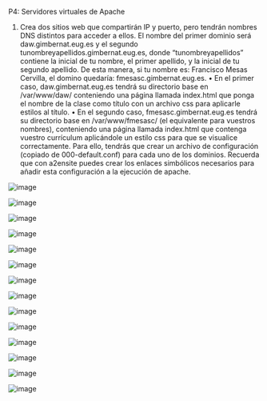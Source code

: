 P4: Servidores virtuales de Apache

1. Crea dos sitios web que compartirán IP y puerto, pero tendrán nombres DNS distintos
para acceder a ellos. El nombre del primer dominio será daw.gimbernat.eug.es y el
segundo tunombreyapellidos.gimbernat.eug.es, donde “tunombreyapellidos” contiene
la inicial de tu nombre, el primer apellido, y la inicial de tu segundo apellido. De esta
manera, si tu nombre es: Francisco Mesas Cervilla, el domino quedaría:
fmesasc.gimbernat.eug.es.
• En el primer caso, daw.gimbernat.eug.es tendrá su directorio base en
/var/www/daw/ conteniendo una página llamada index.html que ponga el
nombre de la clase como título con un archivo css para aplicarle estilos al título.
• En el segundo caso, fmesasc.gimbernat.eug.es tendrá su directorio base en
/var/www/fmesasc/ (el equivalente para vuestros nombres), conteniendo una
página llamada index.html que contenga vuestro currículum aplicándole un
estilo css para que se visualice correctamente.
Para ello, tendrás que crear un archivo de configuración (copiado de 000-default.conf)
para cada uno de los dominios. Recuerda que con a2ensite puedes crear los enlaces
simbólicos necesarios para añadir esta configuración a la ejecución de apache.

![image](https://github.com/Ramonenric/despliegue-de-aplicaciones-web/assets/95300566/92bf191d-f421-4f84-aff7-68e621d72959)

![image](https://github.com/Ramonenric/despliegue-de-aplicaciones-web/assets/95300566/261c1f4a-87d9-4416-80bc-8e5955d5c761)

![image](https://github.com/Ramonenric/despliegue-de-aplicaciones-web/assets/95300566/5bbc62a9-2a22-4299-a307-c2751ea009c5)

![image](https://github.com/Ramonenric/despliegue-de-aplicaciones-web/assets/95300566/323550b9-d46e-44fb-9d64-d8b8086ee6f9)

![image](https://github.com/Ramonenric/despliegue-de-aplicaciones-web/assets/95300566/9282916c-d0a4-420a-b5c0-ad3e41674274)

![image](https://github.com/Ramonenric/despliegue-de-aplicaciones-web/assets/95300566/554a37a9-318b-451c-8205-8c544b12b0d1)

![image](https://github.com/Ramonenric/despliegue-de-aplicaciones-web/assets/95300566/59bfe6f0-b37f-4f84-aa84-96a0895048b1)

![image](https://github.com/Ramonenric/despliegue-de-aplicaciones-web/assets/95300566/2c9259c3-26fd-4588-b55c-bc9126714c53)

![image](https://github.com/Ramonenric/despliegue-de-aplicaciones-web/assets/95300566/552b70f4-27de-4531-829a-438949b7290a)

![image](https://github.com/Ramonenric/despliegue-de-aplicaciones-web/assets/95300566/5f73bc97-6c7f-42ba-a5ed-2452326792d7)

![image](https://github.com/Ramonenric/despliegue-de-aplicaciones-web/assets/95300566/e15bd7cd-61f2-4a49-adbb-8a79baaf8aaf)

![image](https://github.com/Ramonenric/despliegue-de-aplicaciones-web/assets/95300566/2ed248ea-03ba-45e0-8995-21fc0a0796f6)

![image](https://github.com/Ramonenric/despliegue-de-aplicaciones-web/assets/95300566/2b33d789-3042-4b59-9f31-bacc68c8ebb6)

![image](https://github.com/Ramonenric/despliegue-de-aplicaciones-web/assets/95300566/16ba21f6-e79e-4483-b3d1-a684c5e31c4c)

